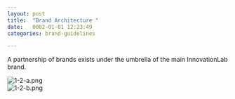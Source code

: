 ```yaml
---
layout: post
title:  "Brand Architecture "
date:   0002-01-01 12:23:49
categories: brand-guidelines

---
```


A partnership of brands exists under the umbrella of the main InnovationLab brand.

<div class="c-image -delimiter">
  <img src="/innovation-lab-brand-guidelines/images/01-brand-guidelines/01-02-brand-architecture/1-2-a.png" alt="1-2-a.png">
</div>

<div class="c-image">
  <img src="/innovation-lab-brand-guidelines/images/01-brand-guidelines/01-02-brand-architecture/1-2-b.png" alt="1-2-b.png">
</div>
